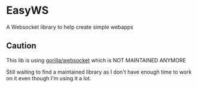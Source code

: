 # EasyWS

A Websocket library to help create simple webapps

## Caution

This lib is using [gorilla/websocket](https://github.com/gorilla/websocket) which is NOT MAINTAINED ANYMORE

Still waiting to find a maintained library as I don't have enough time to work on it even though I'm using it a lot.